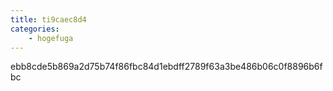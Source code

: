 ```yaml
---
title: ti9caec8d4
categories:
    - hogefuga
---
```

ebb8cde5b869a2d75b74f86fbc84d1ebdff2789f63a3be486b06c0f8896b6fbc